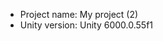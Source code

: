 <!-- UNITY CODE ASSIST INSTRUCTIONS START -->
- Project name: My project (2)
- Unity version: Unity 6000.0.55f1
<!-- UNITY CODE ASSIST INSTRUCTIONS END -->
